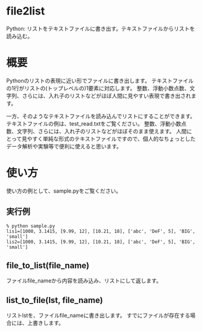 # file2list
Python: リストをテキストファイルに書き出す。テキストファイルからリストを読み込む。

# 概要

Pythonのリストの表現に近い形でファイルに書き出します。
テキストファイルの1行がリストの(トップレベルの)1要素に対応します。
整数、浮動小数点数、文字列、さらには、入れ子のリストなどがほぼ人間に見やすい表現で書き出されます。

一方、そのようなテキストファイルを読み込んでリストにすることができます。
テキストファイルの例は、test_read.txtをご覧ください。
整数、浮動小数点数、文字列、さらには、入れ子のリストなどがほぼそのまま使えます。
人間にとって見やすく単純な形式のテキストファイルですので、個人的なちょっとしたデータ解析や実験等で便利に使えると思います。

# 使い方

使い方の例として、sample.pyをご覧ください。

## 実行例
```
% python sample.py
lis1=[1000, 3.1415, [9.99, 12], [10.21, 18], ['abc', 'DeF', 5], 'BIG', 'small']
lis2=[1000, 3.1415, [9.99, 12], [10.21, 18], ['abc', 'DeF', 5], 'BIG', 'small']
```

## file_to_list(file_name)

ファイルfile_nameから内容を読み込み、リストにして返します。

## list_to_file(lst, file_name)

リストlstを、ファイルfile_nameに書き出します。
すでにファイルが存在する場合には、上書きします。

